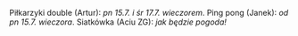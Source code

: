 Piłkarzyki double (Artur): *pn 15.7. i śr 17.7. wieczorem*. Ping pong (Janek): *od pn 15.7. wieczora*. Siatkówka (Aciu ZG): *jak będzie pogoda!*
